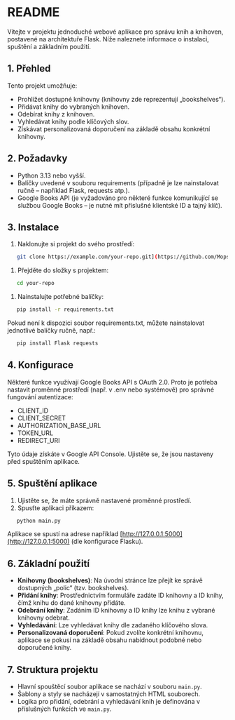 # README
Vítejte v projektu jednoduché webové aplikace pro správu knih a knihoven, postavené na architektuře Flask. Níže naleznete informace o instalaci, spuštění a základním použití.
## 1. Přehled
Tento projekt umožňuje:
- Prohlížet dostupné knihovny (knihovny zde reprezentují „bookshelves“).
- Přidávat knihy do vybraných knihoven.
- Odebírat knihy z knihoven.
- Vyhledávat knihy podle klíčových slov.
- Získávat personalizovaná doporučení na základě obsahu konkrétní knihovny.

## 2. Požadavky
- Python 3.13 nebo vyšší.
- Balíčky uvedené v souboru requirements (případně je lze nainstalovat ručně – například Flask, requests atp.).
- Google Books API (je vyžadováno pro některé funkce komunikující se službou Google Books – je nutné mít příslušné klientské ID a tajný klíč).

## 3. Instalace
1. Naklonujte si projekt do svého prostředí:
``` bash
   git clone https://example.com/your-repo.git](https://github.com/Mopstar/Semestralni_projekt.git
```
1. Přejděte do složky s projektem:
``` bash
   cd your-repo
```
1. Nainstalujte potřebné balíčky:
``` bash
   pip install -r requirements.txt
```
Pokud není k dispozici soubor requirements.txt, můžete nainstalovat jednotlivé balíčky ručně, např.:
``` bash
   pip install Flask requests
```

## 4. Konfigurace
Některé funkce využívají Google Books API s OAuth 2.0. Proto je potřeba nastavit proměnné prostředí (např. v .env nebo systémově) pro správné fungování autentizace:
- CLIENT_ID
- CLIENT_SECRET
- AUTHORIZATION_BASE_URL
- TOKEN_URL
- REDIRECT_URI

Tyto údaje získáte v Google API Console. Ujistěte se, že jsou nastaveny před spuštěním aplikace.
## 5. Spuštění aplikace
1. Ujistěte se, že máte správně nastavené proměnné prostředí.
2. Spusťte aplikaci příkazem:
``` bash
   python main.py
```
Aplikace se spustí na adrese například [http://127.0.0.1:5000](http://127.0.0.1:5000) (dle konfigurace Flasku).
## 6. Základní použití
- **Knihovny (bookshelves)**:
Na úvodní stránce lze přejít ke správě dostupných „polic“ (tzv. bookshelves).
- **Přidání knihy**:
Prostřednictvím formuláře zadáte ID knihovny a ID knihy, čímž knihu do dané knihovny přidáte.
- **Odebrání knihy**:
Zadáním ID knihovny a ID knihy lze knihu z vybrané knihovny odebrat.
- **Vyhledávání**:
Lze vyhledávat knihy dle zadaného klíčového slova.
- **Personalizovaná doporučení**:
Pokud zvolíte konkrétní knihovnu, aplikace se pokusí na základě obsahu nabídnout podobné nebo doporučené knihy.

## 7. Struktura projektu
- Hlavní spouštěcí soubor aplikace se nachází v souboru `main.py`.
- Šablony a styly se nacházejí v samostatných HTML souborech.
- Logika pro přidání, odebrání a vyhledávání knih je definována v příslušných funkcích ve `main.py`.
